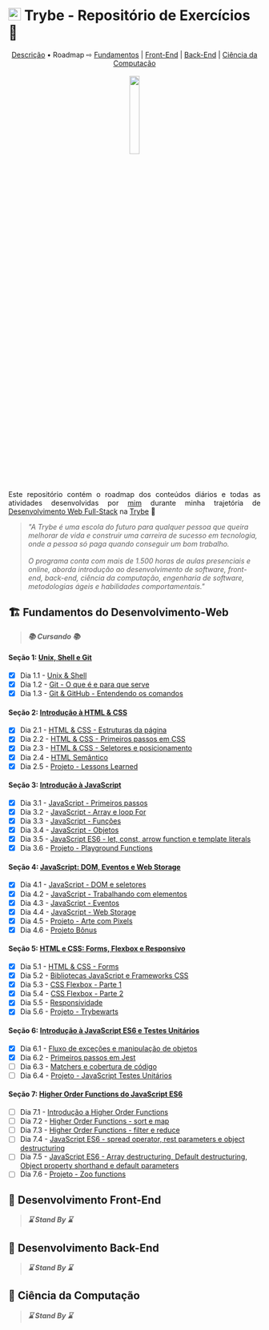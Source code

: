 # <img src='https://res.cloudinary.com/practicaldev/image/fetch/s--Eg8INSNe--/c_fill,f_auto,fl_progressive,h_320,q_auto,w_320/https://dev-to-uploads.s3.amazonaws.com/uploads/organization/profile_image/5302/26258239-4ac6-4d28-b94c-ba6d3f9eabc2.png' width='25px'> Trybe - Repositório de Exercícios 🚀

<div align='center'>
  <a href='#descricao'>Descrição</a> &bull; Roadmap &#8680; <a href='#fundamentos'>Fundamentos</a> | <a href='#frontend'>Front-End</a> | <a href='#backend'>Back-End</a> | <a href='#computacao'>Ciência da Computação</a>
  <br><br>
  <img src='https://steamuserimages-a.akamaihd.net/ugc/1631947648964785474/81CBA15178466DD47195A239232202E78987B714/?imw=637&imh=358&ima=fit&impolicy=Letterbox&imcolor=%23000000&letterbox=true' width='20%'>
</div>
<br><br>
<p align="justify" id='descricao'>Este repositório contém o roadmap dos conteúdos diários e todas as atividades desenvolvidas por <a href='https://www.linkedin.com/in/sandro-rosa-de-souza/'>mim</a> durante minha trajetória de <a href='https://www.betrybe.com/formacao-desenvolvimento-web'>Desenvolvimento Web Full-Stack</a> na <a href='https://www.betrybe.com/'>Trybe</a> 💚</p>

> *"A Trybe é uma escola do futuro para qualquer pessoa que queira melhorar de vida e construir uma carreira de sucesso em tecnologia, onde a pessoa só paga quando conseguir um bom trabalho. <br><br> O programa conta com mais de 1.500 horas de aulas presenciais e online, aborda introdução ao desenvolvimento de software, front-end, back-end, ciência da computação, engenharia de software, metodologias ágeis e habilidades comportamentais."*

<h2 id='fundamentos'>🏗️ Fundamentos do Desenvolvimento-Web </h2>

> __*📚 Cursando 📚*__

#### __Seção 1: [Unix, Shell e Git](https://github.com/SandroRDS/trybe-exercicios/tree/main/fundamentos/secao-1-unix-shell-git)__
- [X] Dia 1.1 - [Unix & Shell](https://github.com/SandroRDS/trybe-exercicios/tree/main/fundamentos/secao-1-unix-shell-git/dia-01-unix-e-shell)
- [X] Dia 1.2 - [Git - O que é e para que serve](https://github.com/SandroRDS/trybe-exercicios/tree/main/fundamentos/secao-1-unix-shell-git/dia-02-git)
- [X] Dia 1.3 - [Git & GitHub - Entendendo os comandos](https://github.com/SandroRDS/trybe-exercicios/tree/main/fundamentos/secao-1-unix-shell-git/dia-03-git-e-github)

#### __Seção 2: [Introdução à HTML & CSS](https://github.com/SandroRDS/trybe-exercicios/tree/main/fundamentos/secao-2-introducao-html-css)__
- [X] Dia 2.1 - [HTML & CSS - Estruturas da página](https://github.com/SandroRDS/trybe-exercicios/tree/main/fundamentos/secao-2-introducao-html-css/dia-01-html-e-css-estruturas-de-pagina)
- [X] Dia 2.2 - [HTML & CSS - Primeiros passos em CSS](https://github.com/SandroRDS/trybe-exercicios/tree/main/fundamentos/secao-2-introducao-html-css/dia-02-html-e-css-primeiros-passos-em-css)
- [X] Dia 2.3 - [HTML & CSS - Seletores e posicionamento](https://github.com/SandroRDS/trybe-exercicios/tree/main/fundamentos/secao-2-introducao-html-css/dia-03-html-e-css-seletores-e-posicionamento)
- [X] Dia 2.4 - [HTML Semântico](https://github.com/SandroRDS/trybe-exercicios/tree/main/fundamentos/secao-2-introducao-html-css/dia-04-html-semantico)
- [X] Dia 2.5 - [Projeto - Lessons Learned](https://github.com/SandroRDS/trybe-exercicios/tree/main/fundamentos/secao-2-introducao-html-css/dia-05-projeto-lessons-learned)

#### __Seção 3: [Introdução à JavaScript](https://github.com/SandroRDS/trybe-exercicios/tree/main/fundamentos/secao-3-introducao-javascript)__
- [X] Dia 3.1 - [JavaScript - Primeiros passos](https://github.com/SandroRDS/trybe-exercicios/tree/main/fundamentos/secao-3-introducao-javascript/dia-01-javascript-primeiros-passos)
- [X] Dia 3.2 - [JavaScript - Array e loop For](https://github.com/SandroRDS/trybe-exercicios/tree/main/fundamentos/secao-3-introducao-javascript/dia-02-javascript-array-e-loop)
- [X] Dia 3.3 - [JavaScript - Funções](https://github.com/SandroRDS/trybe-exercicios/tree/main/fundamentos/secao-3-introducao-javascript/dia-03-javascript-funcoes)
- [X] Dia 3.4 - [JavaScript - Objetos](https://github.com/SandroRDS/trybe-exercicios/tree/main/fundamentos/secao-3-introducao-javascript/dia-04-javascript-objetos)
- [X] Dia 3.5 - [JavaScript ES6 - let, const, arrow function e template literals](https://github.com/SandroRDS/trybe-exercicios/tree/main/fundamentos/secao-3-introducao-javascript/dia-05-javascript-es6-let-const-arrow-functions-e-template-literals)
- [X] Dia 3.6 - [Projeto - Playground Functions](https://github.com/SandroRDS/trybe-exercicios/tree/main/fundamentos/secao-3-introducao-javascript/dia-06-07-projeto-playground-functions)

#### __Seção 4: [JavaScript: DOM, Eventos e Web Storage](https://github.com/SandroRDS/trybe-exercicios/tree/main/fundamentos/secao-4-javascript-dom-eventos-e-web-storage)__
- [X] Dia 4.1 - [JavaScript - DOM e seletores](https://github.com/SandroRDS/trybe-exercicios/tree/main/fundamentos/secao-4-javascript-dom-eventos-e-web-storage/dia-01-javascript-dom-e-seletores)
- [X] Dia 4.2 - [JavaScript - Trabalhando com elementos](https://github.com/SandroRDS/trybe-exercicios/tree/main/fundamentos/secao-4-javascript-dom-eventos-e-web-storage/dia-02-javascript-trabalhando-com-elementos)
- [X] Dia 4.3 - [JavaScript - Eventos](https://github.com/SandroRDS/trybe-exercicios/tree/main/fundamentos/secao-4-javascript-dom-eventos-e-web-storage/dia-03-javascript-eventos)
- [X] Dia 4.4 - [JavaScript - Web Storage](https://github.com/SandroRDS/trybe-exercicios/tree/main/fundamentos/secao-4-javascript-dom-eventos-e-web-storage/dia-04-javascript-web-storage)
- [X] Dia 4.5 - [Projeto - Arte com Pixels](https://github.com/SandroRDS/trybe-exercicios/tree/main/fundamentos/secao-4-javascript-dom-eventos-e-web-storage/dia-05-projeto-arte-com-pixels)
- [X] Dia 4.6 - [Projeto Bônus]()

#### __Seção 5: [HTML e CSS: Forms, Flexbox e Responsivo](https://github.com/SandroRDS/trybe-exercicios/tree/main/fundamentos/secao-5-html-css-forms-flexbox-e-responsivo)__
- [X] Dia 5.1 - [HTML & CSS - Forms](https://github.com/SandroRDS/trybe-exercicios/tree/main/fundamentos/secao-5-html-css-forms-flexbox-e-responsivo/dia-01-html-css-forms)
- [X] Dia 5.2 - [Bibliotecas JavaScript e Frameworks CSS](https://github.com/SandroRDS/trybe-exercicios/tree/main/fundamentos/secao-5-html-css-forms-flexbox-e-responsivo/dia-02-bibliotecas-javascript-e-frameworks-css)
- [X] Dia 5.3 - [CSS Flexbox - Parte 1](https://github.com/SandroRDS/trybe-exercicios/tree/main/fundamentos/secao-5-html-css-forms-flexbox-e-responsivo/dia-03-css-flexbox-parte-1)
- [X] Dia 5.4 - [CSS Flexbox - Parte 2](https://github.com/SandroRDS/trybe-exercicios/tree/main/fundamentos/secao-5-html-css-forms-flexbox-e-responsivo/dia-04-css-flexbox-parte-2)
- [X] Dia 5.5 - [Responsividade](https://github.com/SandroRDS/trybe-exercicios/tree/main/fundamentos/secao-5-html-css-forms-flexbox-e-responsivo/dia-05-responsividade)
- [X] Dia 5.6 - [Projeto - Trybewarts](https://github.com/SandroRDS/trybe-exercicios/tree/main/fundamentos/secao-5-html-css-forms-flexbox-e-responsivo/dia-06-projeto-trybewarts)

#### __Seção 6: [Introdução à JavaScript ES6 e Testes Unitários](https://github.com/SandroRDS/trybe-exercicios/tree/main/fundamentos/secao-6-introducao-a-javascript-es6-e-testes-unitarios)__
- [X] Dia 6.1 - [Fluxo de exceções e manipulação de objetos](https://github.com/SandroRDS/trybe-exercicios/tree/main/fundamentos/secao-6-introducao-a-javascript-es6-e-testes-unitarios/dia-01-fluxo-de-excessoes-e-manipulacao-de-objetos)
- [X] Dia 6.2 - [Primeiros passos em Jest](https://github.com/SandroRDS/trybe-exercicios/tree/main/fundamentos/secao-6-introducao-a-javascript-es6-e-testes-unitarios/dia-02-primeiros-passos-em-jest)
- [ ] Dia 6.3 - [Matchers e cobertura de código]()
- [ ] Dia 6.4 - [Projeto - JavaScript Testes Unitários]()

#### __Seção 7: [Higher Order Functions do JavaScript ES6]()__
- [ ] Dia 7.1 - [Introdução a Higher Order Functions]()
- [ ] Dia 7.2 - [Higher Order Functions - sort e map]()
- [ ] Dia 7.3 - [Higher Order Functions - filter e reduce]()
- [ ] Dia 7.4 - [JavaScript ES6 - spread operator, rest parameters e object destructuring]()
- [ ] Dia 7.5 - [JavaScript ES6 - Array destructuring, Default destructuring, Object property shorthand e default parameters]()
- [ ] Dia 7.6 - [Projeto - Zoo functions]()

<h2 id='frontend'>🎨 Desenvolvimento Front-End</h2>

> __*⌛ Stand By ⌛*__

<h2 id='backend'>🎲 Desenvolvimento Back-End</h2>

> __*⌛ Stand By ⌛*__

<h2 id='computacao'>🧪 Ciência da Computação</h2>

> __*⌛ Stand By ⌛*__
